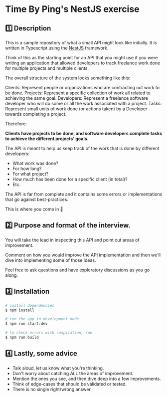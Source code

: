 # Time By Ping's NestJS exercise

## 1️⃣ Description

This is a sample repository of what a small API might look like initially.
It is written in Typescript using the [NestJS](https://github.com/nestjs/nest) framework.

Think of this as the starting point for an API that you might use if you were writing an application that allowed developers to track freelance work done for multiple projects and multiple clients.

The overall structure of the system looks something like this:

Clients: Represent people or organizations who are contracting out work to be done.
Projects: Represent a specific collection of work all related to achieving the same goal.
Developers: Represent a freelance software developer who will do some or all the work associated with a project.
Tasks: Represent small units of work done (or actions taken) by a Developer towards completing a project.

Therefore:

**Clients have projects to be done, and software developers complete tasks to achieve the different projects' goals.**

The API is meant to help us keep track of the work that is done by different developers:

- What work was done?
- For how long?
- For what project?
- How much has been done for a specific client (in total)?
- Etc.

The API is far from complete and it contains some errors or implementations that go against best-practices.

This is where you come in 🙂

## 2️⃣ Purpose and format of the interview.

You will take the lead in inspecting this API and point out areas of improvement.

Comment on how you would improve the API implementation and then we'll dive into implementing some of those ideas.

Feel free to ask questions and have exploratory discussions as you go along.

## 3️⃣ Installation

```bash
# install dependencies
$ npm install

# run the app in development mode
$ npm run start:dev

# to check errors with compilation, run
$ npm run build
```

## 4️⃣ Lastly, some advice

- Talk aloud, let us know what you're thinking.
- Don't worry about catching ALL the areas of improvement.
- Mention the ones you see, and then dive deep into a few improvements.
- Think of edge-cases that should be validated or tested.
- There is no single right/wrong answer.
